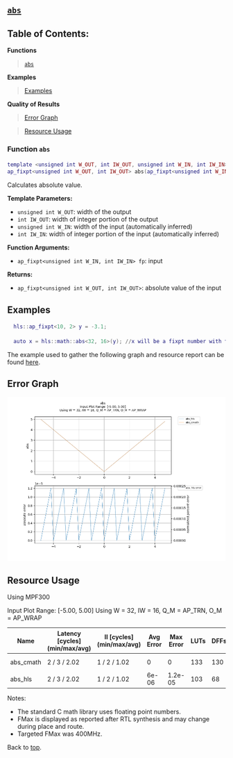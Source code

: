## [`abs`](../../include/hls_abs.hpp)

## Table of Contents:

**Functions**

> [`abs`](#function-abs)

**Examples**

> [Examples](#examples)

**Quality of Results**

> [Error Graph](#error-graph)

> [Resource Usage](#resource-usage)


### Function `abs`
~~~lua
template <unsigned int W_OUT, int IW_OUT, unsigned int W_IN, int IW_IN>
ap_fixpt<unsigned int W_OUT, int IW_OUT> abs(ap_fixpt<unsigned int W_IN, int IW_IN> fp)
~~~

Calculates absolute value.

**Template Parameters:**

- `unsigned int W_OUT`: width of the output
- `int IW_OUT`: width of integer portion of the output
- `unsigned int W_IN`: width of the input (automatically inferred)
- `int IW_IN`: width of integer portion of the input (automatically inferred)

**Function Arguments:**

- `ap_fixpt<unsigned int W_IN, int IW_IN> fp`: input

**Returns:**

- `ap_fixpt<unsigned int W_OUT, int IW_OUT>`: absolute value of the input
## Examples

~~~lua
  hls::ap_fixpt<10, 2> y = -3.1;

  auto x = hls::math::abs<32, 16>(y); //x will be a fixpt number with the value 3.1 

~~~

The example used to gather the following graph and resource report can be found [here](../../examples/simple/abs).

## Error Graph

![abs_D32_I16_S-5.000000_L5.000000](../graphs/abs_D32_I16_S-5.000000_L5.000000_graph.png)

## Resource Usage

Using MPF300

Input Plot Range: [-5.00, 5.00]
Using W = 32, IW = 16, Q_M = AP_TRN, O_M = AP_WRAP

| Name      | Latency [cycles] (min/max/avg)   | II [cycles] (min/max/avg)   |   Avg Error |   Max Error |   LUTs |   DFFs |   DSPs |   LSRAM |   uSRAM | Estimated Frequency   |
|-----------|----------------------------------|-----------------------------|-------------|-------------|--------|--------|--------|---------|---------|-----------------------|
| abs_cmath | 2 / 3 / 2.02                     | 1 / 2 / 1.02                |       0     |     0       |    133 |    130 |      0 |       0 |       0 | 750.188 MHz           |
| abs_hls   | 2 / 3 / 2.02                     | 1 / 2 / 1.02                |       6e-06 |     1.2e-05 |    103 |     68 |      0 |       0 |       0 | 750.188 MHz           |

Notes:
- The standard C math library uses floating point numbers.
- FMax is displayed as reported after RTL synthesis and may change during place and route.
- Targeted FMax was 400MHz.


Back to [top](#).